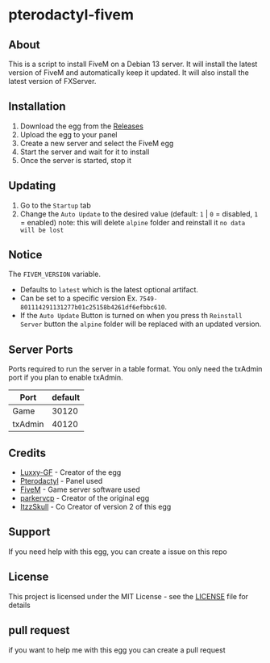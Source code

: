 # pterodactyl-fivem


## About
This is a script to install FiveM on a Debian 13 server. It will install the latest version of FiveM and automatically keep it updated. It will also install the latest version of FXServer.

## Installation
1. Download the egg from the [Releases](https://github.com/Luxxy-GF/pterodactyl-fivem/releases/tag/2.0.0) 
2. Upload the egg to your panel
3. Create a new server and select the FiveM egg
4. Start the server and wait for it to install
5. Once the server is started, stop it
## Updating
1. Go to the `Startup` tab
2. Change the `Auto Update` to the desired value (default: `1` | `0` = disabled, `1` = enabled) note: this will delete `alpine` folder and reinstall it `no data will be lost`

## Notice

The `FIVEM_VERSION` variable.

* Defaults to `latest` which is the latest optional artifact.
* Can be set to a specific version Ex. `7549-801114291131277b01c25158b4261df6efbbc610`.
* If the `Auto Update` Button is turned on when you press th `Reinstall Server` button the `alpine` folder will be replaced with an updated version.

## Server Ports

Ports required to run the server in a table format. You only need the txAdmin port if you plan to enable txAdmin.

| Port | default |
| - | - |
| Game | 30120 |
| txAdmin | 40120 |

## Credits
- [Luxxy-GF](https://github.com/Luxxy-GF) - Creator of the egg
- [Pterodactyl](https://pterodactyl.io) - Panel used
- [FiveM](https://fivem.net) - Game server software used
- [parkervcp](https://github.com/parkervcp) - Creator of the original egg
- [ItzzSkull](https://github.com/ItzzSkull) - Co Creator of version 2 of this egg

## Support
If you need help with this egg, you can create a issue on this repo

## License
This project is licensed under the MIT License - see the [LICENSE](LICENSE) file for details

## pull request
if you want to help me with this egg you can create a pull request
